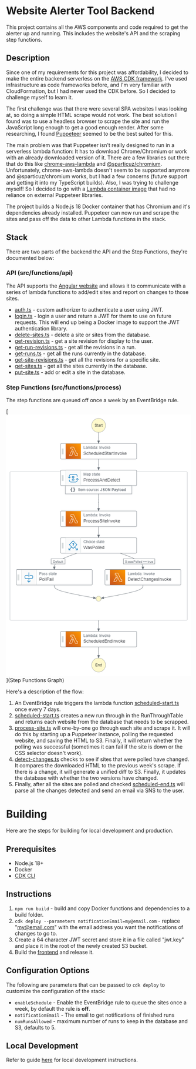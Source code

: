 # Website Alerter Tool Backend
This project contains all the AWS components and code required to get the alerter up and running. This includes the website's API and the scraping step functions.

## Description
Since one of my requirements for this project was affordability, I decided to make the entire backend serverless on the [AWS CDK framework](https://aws.amazon.com/cdk/). I've used infrastructure as code frameworks before, and I'm very familiar with CloudFormation, but I had never used the CDK before. So I decided to challenge myself to learn it.

The first challenge was that there were several SPA websites I was looking at, so doing a simple HTML scrape would not work. The best solution I found was to use a headless browser to scrape the site and run the JavaScript long enough to get a good enough render. After some researching, I found [Puppeteer](https://pptr.dev/) seemed to be the best suited for this.

The main problem was that Puppeteer isn't really designed to run in a serverless lambda function: It has to download Chrome/Chromium or work with an already downloaded version of it. There are a few libraries out there that do this like [chrome-aws-lambda](https://github.com/alixaxel/chrome-aws-lambda) and [@sparticuz/chromium](https://github.com/Sparticuz/chromium). Unfortunately, chrome-aws-lambda doesn't seem to be supported anymore and @sparticuz/chromium works, but I had a few concerns (future support and getting it into my TypeScript builds). Also, I was trying to challenge myself! So I decided to go with a [Lambda container image](https://docs.aws.amazon.com/lambda/latest/dg/images-create.html) that had no reliance on external Puppeteer libraries.

The project builds a Node.js 18 Docker container that has Chromium and it's dependencies already installed. Puppeteer can now run and scrape the sites and pass off the data to other Lambda functions in the stack.

## Stack
There are two parts of the backend the API and the Step Functions, they're documented below:

### API (src/functions/api)
The API supports the [Angular website](../frontend) and allows it to communicate with a series of lambda functions to add/edit sites and report on changes to those sites.

- [auth.ts](src/functions/api/auth.ts) - custom authorizer to authenticate a user using JWT.
- [login.ts](src/functions/api/login.ts) - login a user and return a JWT for them to use on future requests. This will end up being a Docker image to support the JWT authentication library.
- [delete-sites.ts](src/functions/api/delete-sites.ts) - delete a site or sites from the database.
- [get-revision.ts](src/functions/api/get-revision.ts) - get a site revision for display to the user.
- [get-run-revisions.ts](src/functions/api/get-run-revisions.ts) - get all the revisions in a run.
- [get-runs.ts](src/functions/api/get-runs.ts) - get all the runs currently in the database.
- [get-site-revisions.ts](src/functions/api/get-site-revisions.ts) - get all the revisions for a specific site.
- [get-sites.ts](src/functions/api/get-sites.ts) - get all the sites currently in the database.
- [put-site.ts](src/functions/api/put-site.ts) - add or edit a site in the database.

### Step Functions (src/functions/process)
The step functions are queued off once a week by an EventBridge rule.

[![stepfunctions_graph.png](stepfunctions_graph.png)](Step Functions Graph)

Here's a description of the flow:

1. An EventBridge rule triggers the lambda function [scheduled-start.ts](src/functions/process/scheduled-start.ts) once every 7 days.
2. [scheduled-start.ts](src/functions/process/scheduled-start.ts) creates a new run through in the RunThroughTable and returns each website from the database that needs to be scrapped.
3. [process-site.ts](src/functions/process/process-site.ts) will one-by-one go through each site and scrape it. It will do this by starting up a Puppeteer instance, polling the requested website, and saving the HTML to S3. Finally, it will return whether the polling was successful (sometimes it can fail if the site is down or the CSS selector doesn't work).
4. [detect-changes.ts](src/functions/process/detect-changes.ts) checks to see if sites that were polled have changed. It compares the downloaded HTML to the previous week's scrape. If there is a change, it will generate a unified diff to S3. Finally, it updates the database with whether the two versions have changed.
5. Finally, after all the sites are polled and checked [scheduled-end.ts](src/functions/process/scheduled-end.ts) will parse all the changes detected and send an email via SNS to the user.

# Building
Here are the steps for building for local development and production.

## Prerequisites
- Node.js 18+
- Docker
- [CDK CLI](https://docs.aws.amazon.com/cdk/v2/guide/cli.html)

## Instructions

1. `npm run build` - build and copy Docker functions and dependencies to a build folder.
2. `cdk deploy --parameters notificationEmail=my@email.com` - replace "my@email.com" with the email address you want the notifications of changes to go to.
3. Create a 64 character JWT secret and store it in a file called "jwt.key" and place it in the root of the newly created S3 bucket.
4. Build the [frontend](../frontend) and release it.

## Configuration Options
The following are parameters that can be passed to `cdk deploy` to customize the configuration of the stack:

- `enableSchedule` - Enable the EventBridge rule to queue the sites once a week, by default the rule is **off**.
- `notificationEmail` - The email to get notifications of finished runs
- `numRunsAllowed` - maximum number of runs to keep in the database and S3, defaults to 5.

## Local Development
Refer to guide [here](local-dev.md) for local development instructions.
